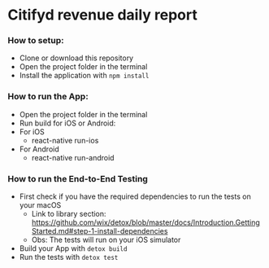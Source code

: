 # Citifyd revenue daily report

### How to setup:
- Clone or download this repository
- Open the project folder in the terminal
- Install the application with `npm install`

### How to run the App:
- Open the project folder in the terminal
- Run build for iOS or Android:
- For iOS
	- react-native run-ios
- For Android
	- react-native run-android

### How to run the End-to-End Testing
- First check if you have the required dependencies to run the tests on your macOS
	- Link to library section: https://github.com/wix/detox/blob/master/docs/Introduction.GettingStarted.md#step-1-install-dependencies
	- Obs: The tests will run on your iOS simulator
- Build your App with `detox build`
- Run the tests with `detox test`

